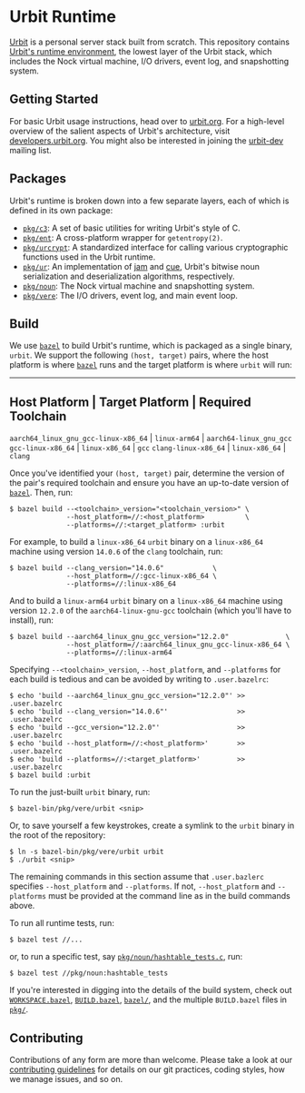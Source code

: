 # Urbit Runtime

[Urbit][urbit] is a personal server stack built from scratch. This repository
contains [Urbit's runtime environment][vere], the lowest layer of the Urbit
stack, which includes the Nock virtual machine, I/O drivers, event log, and
snapshotting system.


## Getting Started

For basic Urbit usage instructions, head over to [urbit.org][getting-started].
For a high-level overview of the salient aspects of Urbit's architecture, visit
[developers.urbit.org][technical-reference]. You might also be interested in
joining the [urbit-dev][mailing-list] mailing list.


## Packages

Urbit's runtime is broken down into a few separate layers, each of which is
defined in its own package:

- [`pkg/c3`](pkg/c3): A set of basic utilities for writing Urbit's style of C.
- [`pkg/ent`](pkg/ent): A cross-platform wrapper for `getentropy(2)`.
- [`pkg/urcrypt`](pkg/urcrypt): A standardized interface for calling various
  cryptographic functions used in the Urbit runtime.
- [`pkg/ur`](pkg/ur): An implementation of [jam][jam] and [cue][cue], Urbit's
  bitwise noun serialization and deserialization algorithms, respectively.
- [`pkg/noun`](pkg/noun): The Nock virtual machine and snapshotting system.
- [`pkg/vere`](pkg/vere): The I/O drivers, event log, and main event loop.


## Build

We use [`bazel`][bazel] to build Urbit's runtime, which is packaged as a single
binary, `urbit`. We support the following `(host, target)` pairs, where the host
platform is where [`bazel`][bazel] runs and the target platform is where `urbit`
will run:

--------------------------------------------------------------------------------
 Host Platform                        | Target Platform | Required Toolchain
--------------------------------------------------------------------------------
 `aarch64_linux_gnu_gcc-linux-x86_64` | `linux-arm64`   | `aarch64-linux_gnu_gcc`
 `gcc-linux-x86_64`                   | `linux-x86_64`  | `gcc`
 `clang-linux-x86_64`                 | `linux-x86_64`  | `clang`

Once you've identified your `(host, target)` pair, determine the version of the
pair's required toolchain and ensure you have an up-to-date version of
[`bazel`][bazel]. Then, run:

```console
$ bazel build --<toolchain>_version="<toolchain_version>" \
              --host_platform=//:<host_platform>          \
              --platforms=//:<target_platform> :urbit
```

For example, to build a `linux-x86_64` `urbit` binary on a `linux-x86_64`
machine using version `14.0.6` of the `clang` toolchain, run:

```console
$ bazel build --clang_version="14.0.6"            \
              --host_platform=//:gcc-linux-x86_64 \
              --platforms=//:linux-x86_64
```

And to build a `linux-arm64` `urbit` binary on a `linux-x86_64` machine using
version `12.2.0` of the `aarch64-linux-gnu-gcc` toolchain (which you'll have to
install), run:

```console
$ bazel build --aarch64_linux_gnu_gcc_version="12.2.0"              \
              --host_platform=//:aarch64_linux_gnu_gcc-linux-x86_64 \
              --platforms=//:linux-arm64
```

Specifying `--<toolchain>_version`, `--host_platform`, and `--platforms` for
each build is tedious and can be avoided by writing to `.user.bazelrc`:

```console
$ echo 'build --aarch64_linux_gnu_gcc_version="12.2.0"' >> .user.bazelrc
$ echo 'build --clang_version="14.0.6"'                 >> .user.bazelrc
$ echo 'build --gcc_version="12.2.0"'                   >> .user.bazelrc
$ echo 'build --host_platform=//:<host_platform>'       >> .user.bazelrc
$ echo 'build --platforms=//:<target_platform>'         >> .user.bazelrc
$ bazel build :urbit
```

To run the just-built `urbit` binary, run:

```console
$ bazel-bin/pkg/vere/urbit <snip>
```

Or, to save yourself a few keystrokes, create a symlink to the `urbit` binary in
the root of the repository:

```console
$ ln -s bazel-bin/pkg/vere/urbit urbit
$ ./urbit <snip>
```

The remaining commands in this section assume that `.user.bazlerc` specifies
`--host_platform` and `--platforms`. If not, `--host_platform` and `--platforms`
must be provided at the command line as in the build commands above.

To run all runtime tests, run:

```console
$ bazel test //...
```

or, to run a specific test, say
[`pkg/noun/hashtable_tests.c`](pkg/noun/hashtable_tests.c), run:

```console
$ bazel test //pkg/noun:hashtable_tests
```

If you're interested in digging into the details of the build system, check out
[`WORKSPACE.bazel`](WORKSPACE.bazel), [`BUILD.bazel`](BUILD.bazel),
[`bazel/`](bazel), and the multiple `BUILD.bazel` files in [`pkg/`](pkg).


## Contributing

Contributions of any form are more than welcome. Please take a look at our
[contributing guidelines][contributing] for details on our git practices, coding
styles, how we manage issues, and so on.


[bazel]: https://bazel.build
[contributing]: https://github.com/urbit/urbit/blob/master/CONTRIBUTING.md
[cue]: https://developers.urbit.org/reference/hoon/stdlib/2p#cue
[getting-started]: https://urbit.org/getting-started
[jam]: https://developers.urbit.org/reference/hoon/stdlib/2p#jam
[mailing-list]: https://groups.google.com/a/urbit.org/forum/#!forum/dev
[urbit]: https://urbit.org
[vere]: https://developers.urbit.org/reference/glossary/vere
[technical-reference]: https://developers.urbit.org/reference

